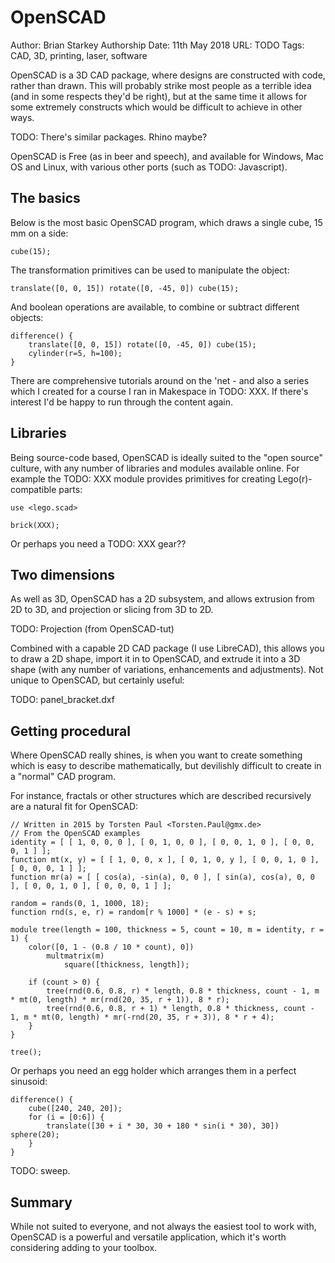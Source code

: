 # OpenSCAD

Author: Brian Starkey
Authorship Date: 11th May 2018
URL: TODO
Tags: CAD, 3D, printing, laser, software

OpenSCAD is a 3D CAD package, where designs are constructed with code, rather
than drawn. This will probably strike most people as a terrible idea (and in
some respects they'd be right), but at the same time it allows for some
extremely constructs which would be difficult to achieve in other ways.

TODO: There's similar packages. Rhino maybe?

OpenSCAD is Free (as in beer and speech), and available for Windows, Mac OS and
Linux, with various other ports (such as TODO: Javascript).

## The basics

Below is the most basic OpenSCAD program, which draws a single cube, 15 mm on a
side:

```
cube(15);
```

The transformation primitives can be used to manipulate the object:

```
translate([0, 0, 15]) rotate([0, -45, 0]) cube(15);
```

And boolean operations are available, to combine or subtract different objects:

```
difference() {
	translate([0, 0, 15]) rotate([0, -45, 0]) cube(15);
	cylinder(r=5, h=100);
}
```

There are comprehensive tutorials around on the 'net - and also a series which
I created for a course I ran in Makespace in TODO: XXX. If there's interest
I'd be happy to run through the content again.

## Libraries

Being source-code based, OpenSCAD is ideally suited to the "open source"
culture, with any number of libraries and modules available online. For example
the TODO: XXX module provides primitives for creating Lego(r)-compatible parts:

```
use <lego.scad>

brick(XXX);
```

Or perhaps you need a TODO: XXX gear??

## Two dimensions

As well as 3D, OpenSCAD has a 2D subsystem, and allows extrusion from 2D to 3D,
and projection or slicing from 3D to 2D.

TODO: Projection (from OpenSCAD-tut)

Combined with a capable 2D CAD package (I use LibreCAD), this allows you to
draw a 2D shape, import it in to OpenSCAD, and extrude it into a 3D shape (with
any number of variations, enhancements and adjustments). Not unique to OpenSCAD,
but certainly useful:

TODO: panel_bracket.dxf


## Getting procedural

Where OpenSCAD really shines, is when you want to create something which is
easy to describe mathematically, but devilishly difficult to create in a
"normal" CAD program.

For instance, fractals or other structures which are described recursively
are a natural fit for OpenSCAD:

```
// Written in 2015 by Torsten Paul <Torsten.Paul@gmx.de>
// From the OpenSCAD examples
identity = [ [ 1, 0, 0, 0 ], [ 0, 1, 0, 0 ], [ 0, 0, 1, 0 ], [ 0, 0, 0, 1 ] ];
function mt(x, y) = [ [ 1, 0, 0, x ], [ 0, 1, 0, y ], [ 0, 0, 1, 0 ], [ 0, 0, 0, 1 ] ];
function mr(a) = [ [ cos(a), -sin(a), 0, 0 ], [ sin(a), cos(a), 0, 0 ], [ 0, 0, 1, 0 ], [ 0, 0, 0, 1 ] ];

random = rands(0, 1, 1000, 18);
function rnd(s, e, r) = random[r % 1000] * (e - s) + s;

module tree(length = 100, thickness = 5, count = 10, m = identity, r = 1) {
    color([0, 1 - (0.8 / 10 * count), 0])
        multmatrix(m)
            square([thickness, length]);

    if (count > 0) {
        tree(rnd(0.6, 0.8, r) * length, 0.8 * thickness, count - 1, m * mt(0, length) * mr(rnd(20, 35, r + 1)), 8 * r);
        tree(rnd(0.6, 0.8, r + 1) * length, 0.8 * thickness, count - 1, m * mt(0, length) * mr(-rnd(20, 35, r + 3)), 8 * r + 4);
    }
}

tree();
```

Or perhaps you need an egg holder which arranges them in a perfect sinusoid:

```
difference() {
	cube([240, 240, 20]);
	for (i = [0:6]) {
		translate([30 + i * 30, 30 + 180 * sin(i * 30), 30]) sphere(20);   
	}
}
```

TODO: sweep.

## Summary

While not suited to everyone, and not always the easiest tool to work with,
OpenSCAD is a powerful and versatile application, which it's worth considering
adding to your toolbox.
